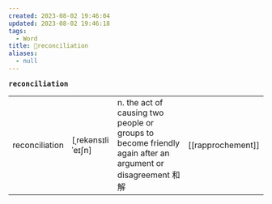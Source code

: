 ```yaml
---
created: 2023-08-02 19:46:04
updated: 2023-08-02 19:46:18
tags:
  - Word
title: 📖reconciliation
aliases:
  - null
---
```


<pre><strong>reconciliation</strong></pre>
|   |   |   |   |
|---|---|---|---|
|reconciliation|[ˌrekənsɪliˈeɪʃn]|n. the act of causing two people or groups to become friendly again after an argument or disagreement 和解|[[rapprochement]]|